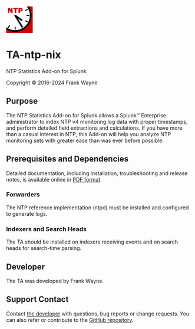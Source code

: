 ![icon](static/appIcon_2x.png)

# TA-ntp-nix

NTP Statistics Add-on for Splunk

Copyright &copy; 2016-2024 Frank Wayne

## Purpose

The NTP Statistics Add-on for Splunk allows a Splunk&trade; Enterprise administrator to index NTP v4 monitoring log data with proper timestamps, and perform detailed field extractions and calculations. If you have more than a casual interest in NTP, this Add-on will help you analyze NTP monitoring sets with greater ease than was ever before possible.

## Prerequisites and Dependencies

Detailed documentation, including installation, troubleshooting and release notes, is available online in [PDF format](https://tinyurl.com/y45uhu5d).

### Forwarders

The NTP reference implementation (ntpd) must be installed and configured to generate logs.

### Indexers and Search Heads

The TA should be installed on indexers receiving events and on search heads for search-time parsing.

## Developer

The TA was developed by Frank Wayne.

## Support Contact

Contact [the developer](mailto:frank.wayne@northwestern.edu?subject=TA-ntp-nix) with questions, bug reports or change requests. You can also refer or contribute to the [GitHub repository](https://github.com/thatfrankwayne/TA-ntp-nix).
